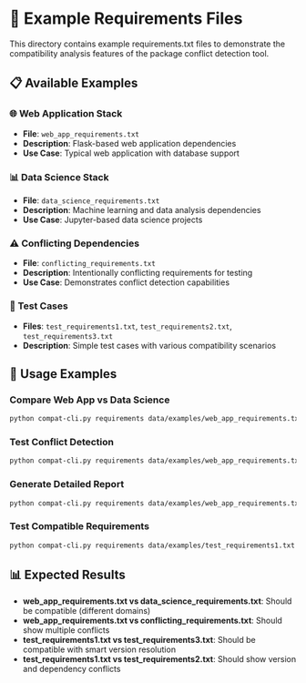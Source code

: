 # 📁 Example Requirements Files

This directory contains example requirements.txt files to demonstrate the compatibility analysis features of the package conflict detection tool.

## 📋 Available Examples

### 🌐 Web Application Stack

- **File**: `web_app_requirements.txt`
- **Description**: Flask-based web application dependencies
- **Use Case**: Typical web application with database support

### 📊 Data Science Stack

- **File**: `data_science_requirements.txt`
- **Description**: Machine learning and data analysis dependencies
- **Use Case**: Jupyter-based data science projects

### ⚠️ Conflicting Dependencies

- **File**: `conflicting_requirements.txt`
- **Description**: Intentionally conflicting requirements for testing
- **Use Case**: Demonstrates conflict detection capabilities

### 🧪 Test Cases

- **Files**: `test_requirements1.txt`, `test_requirements2.txt`, `test_requirements3.txt`
- **Description**: Simple test cases with various compatibility scenarios

## 🚀 Usage Examples

### Compare Web App vs Data Science

```bash
python compat-cli.py requirements data/examples/web_app_requirements.txt data/examples/data_science_requirements.txt
```

### Test Conflict Detection

```bash
python compat-cli.py requirements data/examples/web_app_requirements.txt data/examples/conflicting_requirements.txt
```

### Generate Detailed Report

```bash
python compat-cli.py requirements data/examples/web_app_requirements.txt data/examples/conflicting_requirements.txt -o data/reports/conflict_analysis.txt
```

### Test Compatible Requirements

```bash
python compat-cli.py requirements data/examples/test_requirements1.txt data/examples/test_requirements3.txt
```

## 📊 Expected Results

- **web_app_requirements.txt vs data_science_requirements.txt**: Should be compatible (different domains)
- **web_app_requirements.txt vs conflicting_requirements.txt**: Should show multiple conflicts
- **test_requirements1.txt vs test_requirements3.txt**: Should be compatible with smart version resolution
- **test_requirements1.txt vs test_requirements2.txt**: Should show version and dependency conflicts
